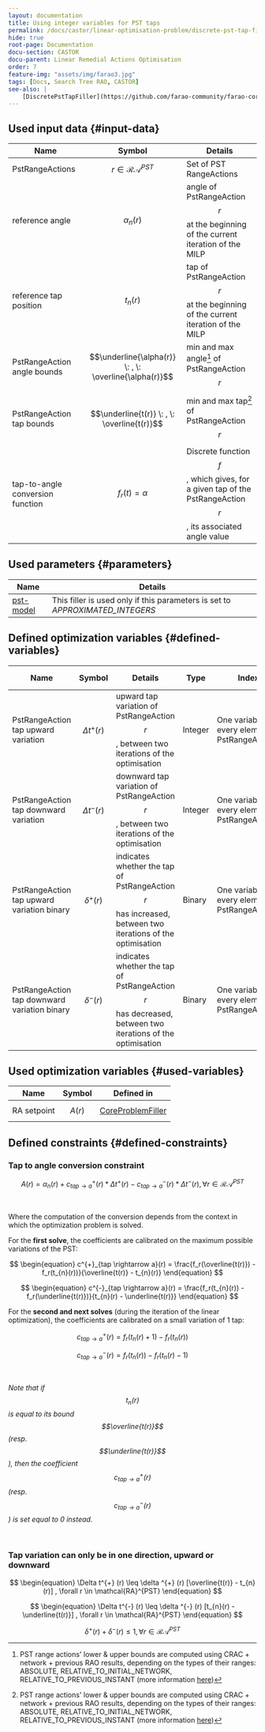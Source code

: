 ```yaml
---
layout: documentation
title: Using integer variables for PST taps
permalink: /docs/castor/linear-optimisation-problem/discrete-pst-tap-filler
hide: true
root-page: Documentation
docu-section: CASTOR
docu-parent: Linear Remedial Actions Optimisation
order: 7
feature-img: "assets/img/farao3.jpg"
tags: [Docs, Search Tree RAO, CASTOR]
see-also: |
    [DiscretePstTapFiller](https://github.com/farao-community/farao-core/blob/master/ra-optimisation/search-tree-rao/src/main/java/com/powsybl/openrao/searchtreerao/linearoptimisation/algorithms/fillers/DiscretePstTapFiller.java)
---
```


## Used input data {#input-data}

| Name | Symbol | Details |
|---|---|---|
| PstRangeActions | $$r \in \mathcal{RA}^{PST}$$ | Set of PST RangeActions |
| reference angle | $$\alpha _n(r)$$ | angle of PstRangeAction $$r$$ at the beginning of the current iteration of the MILP |
| reference tap position | $$t_{n}(r)$$ | tap of PstRangeAction $$r$$ at the beginning of the current iteration of the MILP |
| PstRangeAction angle bounds | $$\underline{\alpha(r)} \: , \: \overline{\alpha(r)}$$ | min and max angle[^1] of PstRangeAction $$r$$ |
| PstRangeAction tap bounds | $$\underline{t(r)} \: , \: \overline{t(r)}$$ | min and max tap[^1] of PstRangeAction $$r$$ |
| tap-to-angle conversion function | $$f_r(t) = \alpha$$ | Discrete function $$f$$, which gives, for a given tap of the PstRangeAction $$r$$, its associated angle value |

[^1]: PST range actions' lower & upper bounds are computed using CRAC + network + previous RAO results, depending on the 
types of their ranges: ABSOLUTE, RELATIVE_TO_INITIAL_NETWORK, RELATIVE_TO_PREVIOUS_INSTANT (more information [here](/docs/input-data/crac/json#range-actions))

## Used parameters {#parameters}

| Name | Details |
|---|---|
| [pst-model](/docs/parameters#pst-model) | This filler is used only if this parameters is set to *APPROXIMATED_INTEGERS* |

## Defined optimization variables {#defined-variables}

| Name | Symbol | Details | Type | Index | Unit | Lower bound | Upper bound |
|---|---|---|---|---|---|---|---|
| PstRangeAction tap upward variation | $$\Delta t^{+} (r)$$ | upward tap variation of PstRangeAction $$r$$, between two iterations of the optimisation | Integer | One variable for every element of PstRangeActions | No unit (number of taps) | $$-\infty$$ | $$+\infty$$ |
| PstRangeAction tap downward variation | $$\Delta t^{-} (r)$$ | downward tap variation of PstRangeAction $$r$$, between two iterations of the optimisation | Integer | One variable for every element of PstRangeActions | No unit (number of taps) | $$-\infty$$ | $$+\infty$$ |
| PstRangeAction tap upward variation binary | $$\delta ^{+} (r)$$ | indicates whether the tap of PstRangeAction $$r$$ has increased, between two iterations of the optimisation | Binary | One variable for every element of PstRangeActions | No unit | 0 | 1 |
| PstRangeAction tap downward variation binary | $$\delta ^{-} (r)$$ | indicates whether the tap of PstRangeAction $$r$$ has decreased, between two iterations of the optimisation | Binary | One variable for every element of PstRangeActions | No unit | 0 | 1 |

## Used optimization variables {#used-variables}

| Name | Symbol | Defined in |
|---|---|---|
| RA setpoint | $$A(r)$$ | [CoreProblemFiller](core-problem-filler#defined-variables) |

## Defined constraints {#defined-constraints}

### Tap to angle conversion constraint

$$
\begin{equation}
A(r) = \alpha_{n}(r) + c^{+}_{tap \rightarrow a}(r) * \Delta t^{+} (r) - c^{-}_{tap \rightarrow a}(r) * \Delta t^{-} (r), \forall r \in \mathcal{RA}^{PST}
\end{equation}
$$  

<br>

Where the computation of the conversion depends from the context in which the optimization problem is solved.  

For the **first solve**, the coefficients are calibrated on the maximum possible variations of the PST:  

$$
\begin{equation}
c^{+}_{tap \rightarrow a}(r) = \frac{f_r(\overline{t(r)}) - f_r(t_{n}(r))}{\overline{t(r)} - t_{n}(r)}
\end{equation}
$$  

$$
\begin{equation}
c^{-}_{tap \rightarrow a}(r) = \frac{f_r(t_{n}(r)) - f_r(\underline{t(r)})}{t_{n}(r) - \underline{t(r)}}
\end{equation}
$$

For the **second and next solves** (during the iteration of the linear optimization), the coefficients are calibrated on a small variation of 1 tap:

$$
\begin{equation}
c^{+}_{tap \rightarrow a}(r) = f_r(t_{n}(r) + 1) - f_r(t_{n}(r))
\end{equation}
$$  

$$
\begin{equation}
c^{-}_{tap \rightarrow a}(r) = f_r(t_{n}(r)) - f_r(t_{n}(r) - 1)
\end{equation}
$$  

<br>

*Note that if $$t_n(r)$$ is equal to its bound $$\overline{t(r)}$$ (resp. $$\underline{t(r)}$$), then the coefficient $$c^{+}_{tap \rightarrow a}(r)$$ (resp. $$c^{-}_{tap \rightarrow a}(r)$$) is set equal to 0 instead.*

<br>

### Tap variation can only be in one direction, upward or downward

$$
\begin{equation}
\Delta t^{+} (r) \leq \delta ^{+} (r) [\overline{t(r)} - t_{n}(r)] , \forall r \in \mathcal{RA}^{PST}
\end{equation}
$$  

$$
\begin{equation}
\Delta t^{-} (r) \leq \delta ^{-} (r) [t_{n}(r) - \underline{t(r)}] , \forall r \in \mathcal{RA}^{PST}
\end{equation}
$$  

$$
\begin{equation}
\delta ^{+} (r) + \delta ^{-} (r)  \leq 1 , \forall r \in \mathcal{RA}^{PST}
\end{equation}
$$